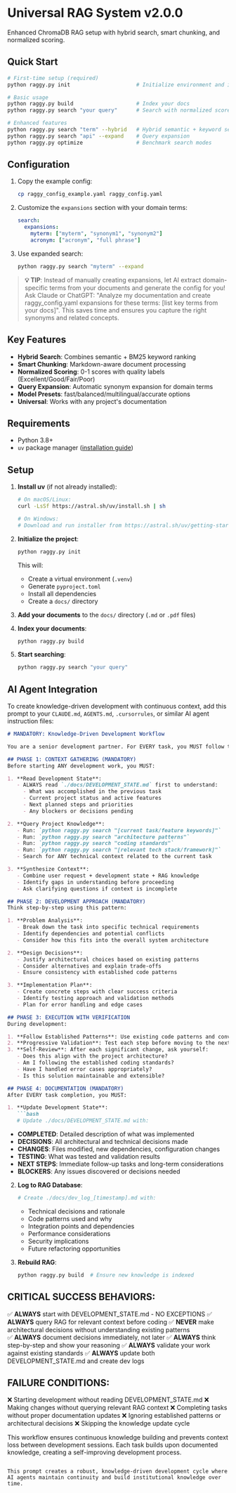 # Universal RAG System v2.0.0

Enhanced ChromaDB RAG setup with hybrid search, smart chunking, and normalized scoring.

## Quick Start

```bash
# First-time setup (required)
python raggy.py init                     # Initialize environment and install dependencies

# Basic usage
python raggy.py build                    # Index your docs
python raggy.py search "your query"      # Search with normalized scores

# Enhanced features  
python raggy.py search "term" --hybrid   # Hybrid semantic + keyword search
python raggy.py search "api" --expand    # Query expansion
python raggy.py optimize                 # Benchmark search modes
```

## Configuration

1. Copy the example config:
   ```bash
   cp raggy_config_example.yaml raggy_config.yaml
   ```

2. Customize the `expansions` section with your domain terms:
   ```yaml
   search:
     expansions:
       myterm: ["myterm", "synonym1", "synonym2"]
       acronym: ["acronym", "full phrase"]
   ```

3. Use expanded search:
   ```bash
   python raggy.py search "myterm" --expand
   ```

> **💡 TIP**: Instead of manually creating expansions, let AI extract domain-specific terms from your documents and generate the config for you! Ask Claude or ChatGPT: "Analyze my documentation and create raggy_config.yaml expansions for these terms: [list key terms from your docs]". This saves time and ensures you capture the right synonyms and related concepts.

## Key Features

- **Hybrid Search**: Combines semantic + BM25 keyword ranking
- **Smart Chunking**: Markdown-aware document processing
- **Normalized Scoring**: 0-1 scores with quality labels (Excellent/Good/Fair/Poor)
- **Query Expansion**: Automatic synonym expansion for domain terms
- **Model Presets**: fast/balanced/multilingual/accurate options
- **Universal**: Works with any project's documentation

## Requirements

- Python 3.8+
- `uv` package manager ([installation guide](https://docs.astral.sh/uv/getting-started/installation/))

## Setup

1. **Install uv** (if not already installed):
   ```bash
   # On macOS/Linux:
   curl -LsSf https://astral.sh/uv/install.sh | sh
   
   # On Windows:
   # Download and run installer from https://astral.sh/uv/getting-started/installation/
   ```

2. **Initialize the project**:
   ```bash
   python raggy.py init
   ```
   This will:
   - Create a virtual environment (`.venv`)
   - Generate `pyproject.toml`
   - Install all dependencies
   - Create a `docs/` directory

3. **Add your documents** to the `docs/` directory (`.md` or `.pdf` files)

4. **Index your documents**:
   ```bash
   python raggy.py build
   ```

5. **Start searching**:
   ```bash
   python raggy.py search "your query"
   ```

## AI Agent Integration

To create knowledge-driven development with continuous context, add this prompt to your `CLAUDE.md`, `AGENTS.md`, `.cursorrules`, or similar AI agent instruction files:

```markdown
# MANDATORY: Knowledge-Driven Development Workflow

You are a senior development partner. For EVERY task, you MUST follow this exact workflow:

## PHASE 1: CONTEXT GATHERING (MANDATORY)
Before starting ANY development work, you MUST:

1. **Read Development State**:
   - ALWAYS read `./docs/DEVELOPMENT_STATE.md` first to understand:
     - What was accomplished in the previous task
     - Current project status and active features
     - Next planned steps and priorities
     - Any blockers or decisions pending

2. **Query Project Knowledge**:
   - Run: `python raggy.py search "[current task/feature keywords]"`
   - Run: `python raggy.py search "architecture patterns"`
   - Run: `python raggy.py search "coding standards"`
   - Run: `python raggy.py search "[relevant tech stack/framework]"`
   - Search for ANY technical context related to the current task

3. **Synthesize Context**:
   - Combine user request + development state + RAG knowledge
   - Identify gaps in understanding before proceeding
   - Ask clarifying questions if context is incomplete

## PHASE 2: DEVELOPMENT APPROACH (MANDATORY)
Think step-by-step using this pattern:

1. **Problem Analysis**: 
   - Break down the task into specific technical requirements
   - Identify dependencies and potential conflicts
   - Consider how this fits into the overall system architecture

2. **Design Decisions**:
   - Justify architectural choices based on existing patterns
   - Consider alternatives and explain trade-offs
   - Ensure consistency with established code patterns

3. **Implementation Plan**:
   - Create concrete steps with clear success criteria
   - Identify testing approach and validation methods
   - Plan for error handling and edge cases

## PHASE 3: EXECUTION WITH VERIFICATION
During development:

1. **Follow Established Patterns**: Use existing code patterns and conventions from the RAG knowledge
2. **Progressive Validation**: Test each step before moving to the next
3. **Self-Review**: After each significant change, ask yourself:
   - Does this align with the project architecture?
   - Am I following the established coding standards?
   - Have I handled error cases appropriately?
   - Is this solution maintainable and extensible?

## PHASE 4: DOCUMENTATION (MANDATORY)
After EVERY task completion, you MUST:

1. **Update Development State**:
   ```bash
   # Update ./docs/DEVELOPMENT_STATE.md with:
   ```
   - **COMPLETED**: Detailed description of what was implemented
   - **DECISIONS**: All architectural and technical decisions made
   - **CHANGES**: Files modified, new dependencies, configuration changes
   - **TESTING**: What was tested and validation results
   - **NEXT STEPS**: Immediate follow-up tasks and long-term considerations
   - **BLOCKERS**: Any issues discovered or decisions needed

2. **Log to RAG Database**:
   ```bash
   # Create ./docs/dev_log_[timestamp].md with:
   ```
   - Technical decisions and rationale
   - Code patterns used and why
   - Integration points and dependencies
   - Performance considerations
   - Security implications
   - Future refactoring opportunities

3. **Rebuild RAG**:
   ```bash
   python raggy.py build  # Ensure new knowledge is indexed
   ```

## CRITICAL SUCCESS BEHAVIORS:

✅ **ALWAYS** start with DEVELOPMENT_STATE.md - NO EXCEPTIONS
✅ **ALWAYS** query RAG for relevant context before coding
✅ **NEVER** make architectural decisions without understanding existing patterns  
✅ **ALWAYS** document decisions immediately, not later
✅ **ALWAYS** think step-by-step and show your reasoning
✅ **ALWAYS** validate your work against existing standards
✅ **ALWAYS** update both DEVELOPMENT_STATE.md and create dev logs

## FAILURE CONDITIONS:
❌ Starting development without reading DEVELOPMENT_STATE.md
❌ Making changes without querying relevant RAG context
❌ Completing tasks without proper documentation updates
❌ Ignoring established patterns or architectural decisions
❌ Skipping the knowledge update cycle

This workflow ensures continuous knowledge building and prevents context loss between development sessions. Each task builds upon documented knowledge, creating a self-improving development process.
```

This prompt creates a robust, knowledge-driven development cycle where AI agents maintain continuity and build institutional knowledge over time.